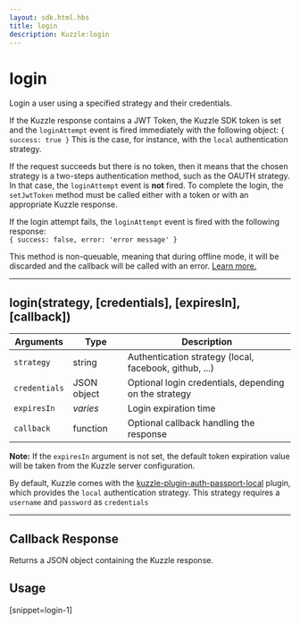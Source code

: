 ```yaml
---
layout: sdk.html.hbs
title: login
description: Kuzzle:login
---
```


# login

Login a user using a specified strategy and their credentials.

If the Kuzzle response contains a JWT Token, the Kuzzle SDK token is set and the `loginAttempt` event is fired immediately with the following object:
`{ success: true }`
This is the case, for instance, with the `local` authentication strategy.

If the request succeeds but there is no token, then it means that the chosen strategy is a two-steps authentication method, such as the OAUTH strategy. In that case, the `loginAttempt` event is **not** fired. To complete the login, the `setJwtToken` method must be called either with a token or with an appropriate Kuzzle response.

If the login attempt fails, the `loginAttempt` event is fired with the following response:  
`{ success: false, error: 'error message' }`

<div class="alert alert-info">
This method is non-queuable, meaning that during offline mode, it will be discarded and the callback will be called with an error. <a href="/guide/1/essentials/user-authentication/#local-strategy">Learn more.</a>
</div>

---

## login(strategy, [credentials], [expiresIn], [callback])

| Arguments     | Type        | Description                                            |
| ------------- | ----------- | ------------------------------------------------------ |
| `strategy`    | string      | Authentication strategy (local, facebook, github, ...) |
| `credentials` | JSON object | Optional login credentials, depending on the strategy  |
| `expiresIn`   | _varies_    | Login expiration time                                  |
| `callback`    | function    | Optional callback handling the response                |

**Note:** If the `expiresIn` argument is not set, the default token expiration value will be taken from the Kuzzle server configuration.

By default, Kuzzle comes with the [kuzzle-plugin-auth-passport-local](https://github.com/kuzzleio/kuzzle-plugin-auth-passport-local) plugin, which provides the `local` authentication strategy.
This strategy requires a `username` and `password` as `credentials`

---

## Callback Response

Returns a JSON object containing the Kuzzle response.

## Usage

[snippet=login-1]
